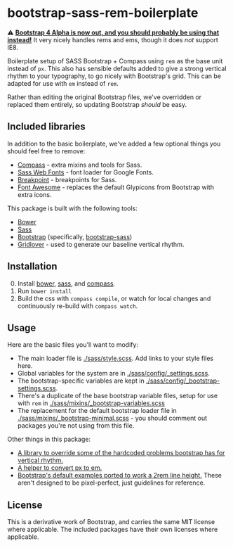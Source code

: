# bootstrap-sass-rem-boilerplate

:warning: **[Bootstrap 4 Alpha is now out, and you should probably be using that instead!](http://blog.getbootstrap.com/2015/08/19/bootstrap-4-alpha/)** It very nicely handles rems and ems, though it does *not* support IE8.

Boilerplate setup of SASS Bootstrap + Compass using `rem` as the base unit instead of `px`.  This also has sensible defaults added to give a strong vertical rhythm to your typography, to go nicely with Bootstrap's grid.  This can be adapted for use with `em` instead of `rem`.

Rather than editing the original Bootstrap files, we've overridden or replaced them entirely, so updating Bootstrap *should* be easy.

## Included libraries

In addition to the basic boilerplate, we've added a few optional things you should feel free to remove:

* [Compass](http://compass-style.org/) - extra mixins and tools for Sass.
* [Sass Web Fonts](https://github.com/penman/Sass-Web-Fonts) - font loader for Google Fonts.
* [Breakpoint](https://github.com/at-import/breakpoint) - breakpoints for Sass.
* [Font Awesome](http://fortawesome.github.io/Font-Awesome/) - replaces the default Glypicons from Bootstrap with extra icons.

This package is built with the following tools:

* [Bower](http://bower.io/)
* [Sass](http://sass-lang.com/)
* [Bootstrap](http://getbootstrap.com/) (specifically, [bootstrap-sass](https://github.com/twbs/bootstrap-sass))
* [Gridlover](http://www.gridlover.net/app/) - used to generate our baseline vertical rhythm.


## Installation

0. Install [bower](http://bower.io/#install-bower), [sass](http://sass-lang.com/install), and [compass](http://compass-style.org/install/).
1. Run `bower install`
2. Build the css with `compass compile`, or watch for local changes and continuously re-build with `compass watch`.

## Usage

Here are the basic files you'll want to modify:

* The main loader file is [./sass/style.scss](./sass/style.scss).  Add links to your style files here.
* Global variables for the system are in [./sass/config/_settings.scss](./sass/config/_settings.scss).
* The bootstrap-specific variables are kept in [./sass/config/_bootstrap-settings.scss](./sass/config/_bootstrap-settings.scss).
* There's a duplicate of the base bootstrap variable files, setup for use with `rem` in [./sass/mixins/_bootstrap-variables.scss](./sass/mixins/_bootstrap-variables.scss)
* The replacement for the default bootstrap loader file in [./sass/mixins/_bootstrap-minimal.scss](./sass/mixins/_bootstrap-minimal.scss) - you should comment out packages you're not using from this file.

Other things in this package:

* [A library to override some of the hardcoded problems bootstrap has for vertical rhythm.](./sass/mixins/_bootstrap-overrides.scss)
* [A helper to convert px to em.](./sass/mixins/_em.scss)
* [Bootstrap's default examples ported to work a 2rem line height.](./examples/)  These aren't designed to be pixel-perfect, just guidelines for reference.

## License

This is a derivative work of Bootstrap, and carries the same MIT license where applicable.   The included packages have their own licenses where applicable.
